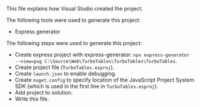 This file explains how Visual Studio created the project.

The following tools were used to generate this project:
- Express generator

The following steps were used to generate this project:
- Create express project with express-generator: `npx express-generator --view=pug C:\Source\Web\TurboTables\TurboTables\TurboTables`.
- Create project file (`TurboTables.esproj`).
- Create `launch.json` to enable debugging.
- Create `nuget.config` to specify location of the JavaScript Project System SDK (which is used in the first line in `TurboTables.esproj`).
- Add project to solution.
- Write this file.
